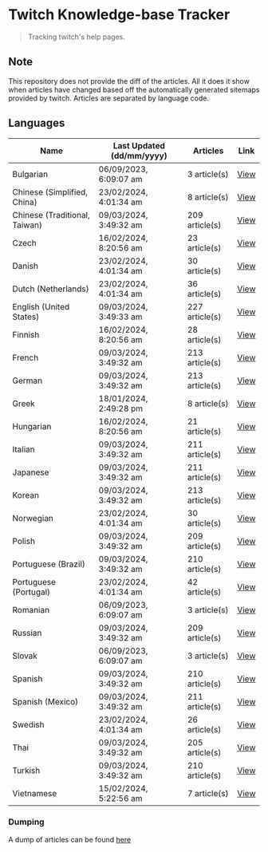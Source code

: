 # Twitch Knowledge-base Tracker
> Tracking twitch's help pages. 

## Note
This repository does not provide the diff of the articles. All it does it show when articles have changed based
off the automatically generated sitemaps provided by twitch. Articles are separated by language code.

## Languages

| Name                          | Last Updated (dd/mm/yyyy) | Articles       | Link                   |
|-------------------------------|---------------------------|----------------|------------------------|
| Bulgarian                     | 06/09/2023, 6:09:07 am    | 3 article(s)   | [View](docs/bg.md)     |
| Chinese (Simplified, China)   | 23/02/2024, 4:01:34 am    | 8 article(s)   | [View](docs/zh_CN.md)  |
| Chinese (Traditional, Taiwan) | 09/03/2024, 3:49:32 am    | 209 article(s) | [View](docs/zh_TW.md)  |
| Czech                         | 16/02/2024, 8:20:56 am    | 23 article(s)  | [View](docs/cs.md)     |
| Danish                        | 23/02/2024, 4:01:34 am    | 30 article(s)  | [View](docs/da.md)     |
| Dutch (Netherlands)           | 23/02/2024, 4:01:34 am    | 36 article(s)  | [View](docs/nl_NL.md)  |
| English (United States)       | 09/03/2024, 3:49:33 am    | 227 article(s) | [View](docs/en_US.md)  |
| Finnish                       | 16/02/2024, 8:20:56 am    | 28 article(s)  | [View](docs/fi.md)     |
| French                        | 09/03/2024, 3:49:32 am    | 213 article(s) | [View](docs/fr.md)     |
| German                        | 09/03/2024, 3:49:32 am    | 213 article(s) | [View](docs/de.md)     |
| Greek                         | 18/01/2024, 2:49:28 pm    | 8 article(s)   | [View](docs/el.md)     |
| Hungarian                     | 16/02/2024, 8:20:56 am    | 21 article(s)  | [View](docs/hu.md)     |
| Italian                       | 09/03/2024, 3:49:32 am    | 211 article(s) | [View](docs/it.md)     |
| Japanese                      | 09/03/2024, 3:49:32 am    | 211 article(s) | [View](docs/ja.md)     |
| Korean                        | 09/03/2024, 3:49:32 am    | 213 article(s) | [View](docs/ko.md)     |
| Norwegian                     | 23/02/2024, 4:01:34 am    | 30 article(s)  | [View](docs/no.md)     |
| Polish                        | 09/03/2024, 3:49:32 am    | 209 article(s) | [View](docs/pl.md)     |
| Portuguese (Brazil)           | 09/03/2024, 3:49:32 am    | 210 article(s) | [View](docs/pt_BR.md)  |
| Portuguese (Portugal)         | 23/02/2024, 4:01:34 am    | 42 article(s)  | [View](docs/pt_PT.md)  |
| Romanian                      | 06/09/2023, 6:09:07 am    | 3 article(s)   | [View](docs/ro.md)     |
| Russian                       | 09/03/2024, 3:49:32 am    | 209 article(s) | [View](docs/ru.md)     |
| Slovak                        | 06/09/2023, 6:09:07 am    | 3 article(s)   | [View](docs/sk.md)     |
| Spanish                       | 09/03/2024, 3:49:32 am    | 210 article(s) | [View](docs/es.md)     |
| Spanish (Mexico)              | 09/03/2024, 3:49:32 am    | 211 article(s) | [View](docs/es_MX.md)  |
| Swedish                       | 23/02/2024, 4:01:34 am    | 26 article(s)  | [View](docs/sv.md)     |
| Thai                          | 09/03/2024, 3:49:32 am    | 205 article(s) | [View](docs/th.md)     |
| Turkish                       | 09/03/2024, 3:49:32 am    | 210 article(s) | [View](docs/tr.md)     |
| Vietnamese                    | 15/02/2024, 5:22:56 am    | 7 article(s)   | [View](docs/vi.md)     |

### Dumping
A dump of articles can be found [here](docs/RAW.md)